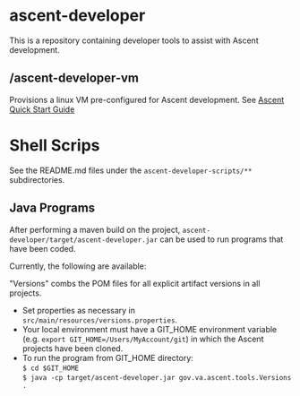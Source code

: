 # ascent-developer

This is a repository containing developer tools to assist with Ascent development. 

## /ascent-developer-vm
Provisions a linux VM pre-configured for Ascent development.
See [Ascent Quick Start Guide](https://github.com/department-of-veterans-affairs/ascent-sample/wiki/DEV-:-Quick-Start-Guide-for-Ascent-Sample#build-and-test)

# Shell Scrips

See the README.md files under the `ascent-developer-scripts/**` subdirectories.

## Java Programs
After performing a maven build on the project, `ascent-developer/target/ascent-developer.jar` can be used to run programs that have been coded.

Currently, the following are available:

"Versions" combs the POM files for all explicit artifact versions in all projects.
* Set properties as necessary in `src/main/resources/versions.properties`.
* Your local environment must have a GIT\_HOME environment variable (e.g. `export GIT_HOME=/Users/MyAccount/git`) in which the Ascent projects have been cloned.
* To run the program from GIT\_HOME directory:<br/>`$ cd $GIT_HOME`<br/>`$ java -cp target/ascent-developer.jar gov.va.ascent.tools.Versions .`
